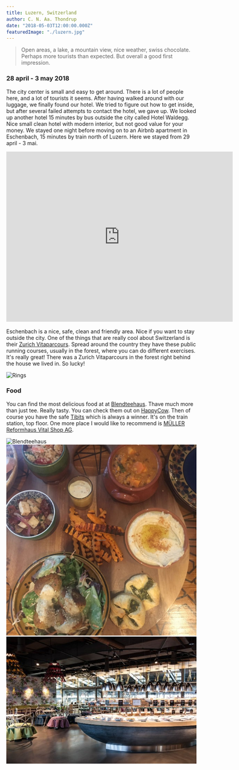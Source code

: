 ```yaml
---
title: Luzern, Switzerland
author: C. N. Aa. Thondrup
date: "2018-05-03T12:00:00.000Z"
featuredImage: "./luzern.jpg"
---
```


> Open areas, a lake, a mountain view, nice weather, swiss chocolate. Perhaps more tourists than expected. But overall a good first impression.

### 28 april - 3 may 2018
The city center is small and easy to get around. There is a lot of people here, and a lot of tourists it seems. After having walked around with our luggage, we finally found our hotel. We tried to figure out how to get inside, but after several failed attempts to contact the hotel, we gave up. We looked up another hotel 15 minutes by bus outside the city called Hotel Waldegg. Nice small clean hotel with modern interior, but not good value for your money. We stayed one night before moving on to an Airbnb apartment in Eschenbach, 15 minutes by train north of Luzern. Here we stayed from 29 april - 3 mai.

<iframe src="https://www.google.com/maps/embed?pb=!1m18!1m12!1m3!1d86984.3466971739!2d8.21209340688269!3d47.05473349553356!2m3!1f0!2f0!3f0!3m2!1i1024!2i768!4f13.1!3m3!1m2!1s0x478ffa2a79547379%3A0xaef02ad1409952af!2sLucerne%2C+Switzerland!5e0!3m2!1sen!2sit!4v1529856826696" width="600" height="450" frameborder="0" style="border:0" allowfullscreen></iframe>

Eschenbach is a nice, safe, clean and friendly area. Nice if you want to stay outside the city. One of the things that are really cool about Switzerland is their [Zurich Vitaparcours](https://www.zurichvitaparcours.ch/de/Finder). Spread around the country they have these public running courses, usually in the forest, where you can do different exercises. It's really great! There was a Zurich Vitaparcours in the forest right behind the house we lived in. So lucky!

![Rings](./rings.jpg "Zurich Vitaparcour in Eschenbach")

### Food
You can find the most delicious food at at [Blendteehaus](http://blendteehaus.ch/). Thave much more than just tee. Really tasty. You can check them out on [HappyCow](https://www.happycow.net/reviews/blend-teehaus-luzern-86442).
Then of course you have the safe [Tibits](https://www.tibits.ch/de/restaurants#tibits-luzern) which is always a winner. It's on the train station, top floor. One more place I would like to recommend is [MÜLLER Reformhaus Vital Shop AG](https://www.google.com/maps/place/M%C3%9CLLER+Reformhaus+Vital+Shop+AG/@47.05201,8.3051428,3a,75y,90t/data=!3m8!1e2!3m6!1sAF1QipMaekW3oIzKHlTizRx0mM8HIKG-ue-V4oevirB4!2e10!3e12!6shttps:%2F%2Flh5.googleusercontent.com%2Fp%2FAF1QipMaekW3oIzKHlTizRx0mM8HIKG-ue-V4oevirB4%3Dw129-h86-k-no!7i4288!8i2848!4m8!1m2!11m1!2s180FjmycaP5k-OaGoa9lCSBrgrV0!3m4!1s0x478ffb9f070926fb:0x1b6e3402ceea5d70!8m2!3d47.051926!4d8.305192).

![Blendteehaus](./teehaus.jpg "Blendteehaus")
![Food at Blendteehaus](./teehausfood.jpg "Food at Blendteehaus") 
![Tibits](./tibits.jpg "Tibits at the train station") 
